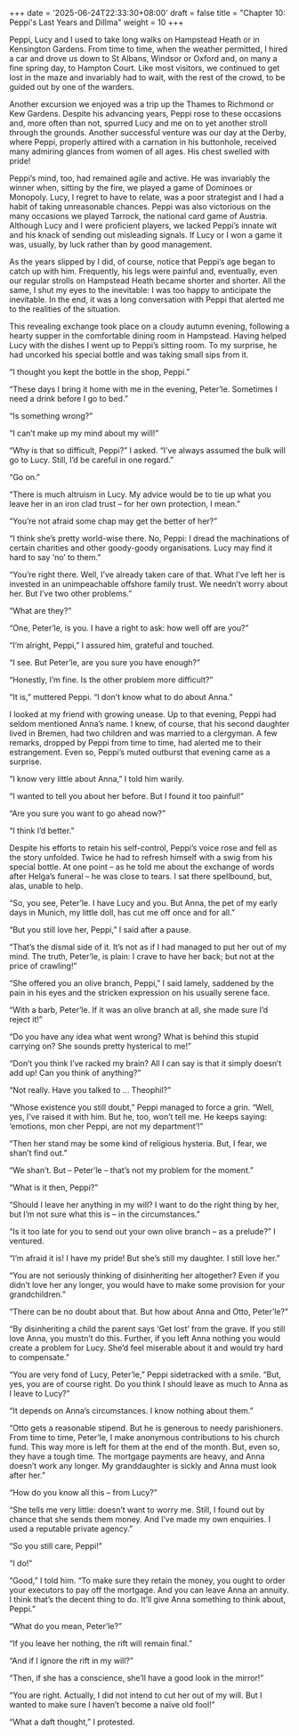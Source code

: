 +++
date = '2025-06-24T22:33:30+08:00'
draft = false
title = "Chapter 10: Peppi's Last Years and Dillma"
weight = 10
+++

Peppi, Lucy and I used to take long walks on Hampstead Heath or in Kensington Gardens. From time to time, when the weather permitted, I hired a car and drove us down to St Albans, Windsor or Oxford and, on many a fine spring day, to Hampton Court. Like most visitors, we continued to get lost in the maze and invariably had to wait, with the rest of the crowd, to be guided out by one of the warders.

Another excursion we enjoyed was a trip up the Thames to Richmond or Kew Gardens. Despite his advancing years, Peppi rose to these occasions and, more often than not, spurred Lucy and me on to yet another stroll through the grounds. Another successful venture was our day at the Derby, where Peppi, properly attired with a carnation in his buttonhole, received many admiring glances from women of all ages.  His chest swelled with pride!

Peppi’s mind, too, had remained agile and active. He was invariably the winner when, sitting by the fire, we played a game of Dominoes or Monopoly. Lucy, I regret to have to relate, was a poor strategist and I had a habit of taking unreasonable chances. Peppi was also victorious on the many occasions we played Tarrock, the national card game of Austria. Although Lucy and I were proficient players, we lacked Peppi’s innate wit and his knack of sending out misleading signals. If Lucy or I won a game it was, usually, by luck rather than by good management.

As the years slipped by I did, of course, notice that Peppi’s age began to catch up with him. Frequently, his legs were painful and, eventually, even our regular strolls on Hampstead Heath became shorter and shorter. All the same, I shut my eyes to the inevitable: I was too happy to anticipate the inevitable.  In the end, it was a long conversation with Peppi that alerted me to the realities of the situation.

This revealing exchange took place on a cloudy autumn evening, following a hearty supper in the comfortable dining room in Hampstead. Having helped Lucy with the dishes I went up to Peppi’s sitting room. To my surprise, he had uncorked his special bottle and was taking small sips from it.

“I thought you kept the bottle in the shop, Peppi.”

“These days I bring it home with me in the evening, Peter’le. Sometimes I need a drink before I go to bed.”

“Is something wrong?”

“I can’t make up my mind about my will!”

“Why is that so difficult, Peppi?” I asked. “I’ve always assumed the bulk will go to Lucy. Still, I’d be careful in one regard.”

“Go on.”

“There is much altruism in Lucy. My advice would be to tie up what you leave her in an iron clad trust – for her own protection, I mean.”

“You’re not afraid some chap may get the better of her?”

“I think she’s pretty world-wise there. No, Peppi: I dread the machinations of certain charities and other goody-goody organisations. Lucy may find it hard to say ‘no’ to them.”

“You’re right there. Well, I’ve already taken care of that. What I’ve left her is invested in an unimpeachable offshore family trust. We needn’t worry about her. But I’ve two other problems.”

“What are they?”

“One, Peter’le, is you. I have a right to ask: how well off are you?”

“I’m alright, Peppi,” I assured him, grateful and touched. 

“I see. But Peter’le, are you sure you have enough?”

“Honestly, I’m fine. Is the other problem more difficult?”

“It is,” muttered Peppi. “I don’t know what to do about Anna.”

I looked at my friend with growing unease. Up to that evening, Peppi had seldom mentioned Anna’s name. I knew, of course, that his second daughter lived in Bremen, had two children and was married to a clergyman. A few remarks, dropped by Peppi from time to time, had alerted me to their estrangement. Even so, Peppi’s muted outburst that evening came as a surprise.

“I know very little about Anna,” I told him warily.

“I wanted to tell you about her before. But I found it too painful!”

“Are you sure you want to go ahead now?”

“I think I’d better.”

Despite his efforts to retain his self-control, Peppi’s voice rose and fell as the story unfolded. Twice he had to refresh himself with a swig from his special bottle. At one point – as he told me about the exchange of words after Helga’s funeral – he was close to tears. I sat there spellbound, but, alas, unable to help.

“So, you see, Peter’le. I have Lucy and you. But Anna, the pet of my early days in Munich, my little doll, has cut me off once and for all.”

“But you still love her, Peppi,” I said after a pause.

“That’s the dismal side of it. It’s not as if I had managed to put her out of my mind. The truth, Peter’le, is plain: I crave to have her back; but not at the price of crawling!”

“She offered you an olive branch, Peppi,” I said lamely, saddened by the pain in his eyes and the stricken expression on his usually serene face.

“With a barb, Peter’le. If it was an olive branch at all, she made sure I’d reject it!”

“Do you have any idea what went wrong? What is behind this stupid carrying on? She sounds pretty hysterical to me!”

“Don’t you think I’ve racked my brain? All I can say is that it simply doesn’t add up! Can you think of anything?”

“Not really. Have you talked to ... Theophil?”

“Whose existence you still doubt,” Peppi managed to force a grin. “Well, yes, I’ve raised it with him. But he, too, won’t tell me. He keeps saying: ‘emotions, mon cher Peppi, are not my department’!”

“Then her stand may be some kind of religious hysteria. But, I fear, we shan’t find out.”

“We shan’t. But – Peter’le – that’s not my problem for the moment.”

“What is it then, Peppi?”

“Should I leave her anything in my will? I want to do the right thing by her, but I’m not sure what this is – in the circumstances.”

“Is it too late for you to send out your own olive branch – as a prelude?” I ventured.

“I’m afraid it is! I have my pride! But she’s still my daughter. I still love her.”

“You are not seriously thinking of disinheriting her altogether? Even if you didn’t love her any longer, you would have to make some provision for your grandchildren.”

“There can be no doubt about that. But how about Anna and Otto, Peter’le?”

“By disinheriting a child the parent says ‘Get lost’ from the grave. If you still love Anna, you mustn’t do this. Further, if you left Anna nothing you would create a problem for Lucy. She’d feel miserable about it and would try hard to compensate.”

“You are very fond of Lucy, Peter’le,” Peppi sidetracked with a smile. “But, yes, you are of course right. Do you think I should leave as much to Anna as I leave to Lucy?”

“It depends on Anna’s circumstances. I know nothing about them.”

“Otto gets a reasonable stipend. But he is generous to needy parishioners. From time to time, Peter’le, I make anonymous contributions to his church fund. This way more is left for them at the end of the month. But, even so, they have a tough time. The mortgage payments are heavy, and Anna doesn’t work any longer. My granddaughter is sickly and Anna must look after her.”

“How do you know all this – from Lucy?”

“She tells me very little: doesn’t want to worry me. Still, I found out by chance that she sends them money. And I’ve made my own enquiries. I used a reputable private agency.”

“So you still care, Peppi!”

“I do!”

“Good,” I told him. “To make sure they retain the money, you ought to order your executors to pay off the mortgage. And you can leave Anna an annuity. I think that’s the decent thing to do. It’ll give Anna something to think about, Peppi.”

“What do you mean, Peter’le?”

“If you leave her nothing, the rift will remain final.”

“And if I ignore the rift in my will?”

“Then, if she has a conscience, she’ll have a good look in the mirror!”

“You are right. Actually, I did not intend to cut her out of my will. But I wanted to make sure I haven’t become a naïve old fool!”

“What a daft thought,” I protested.
